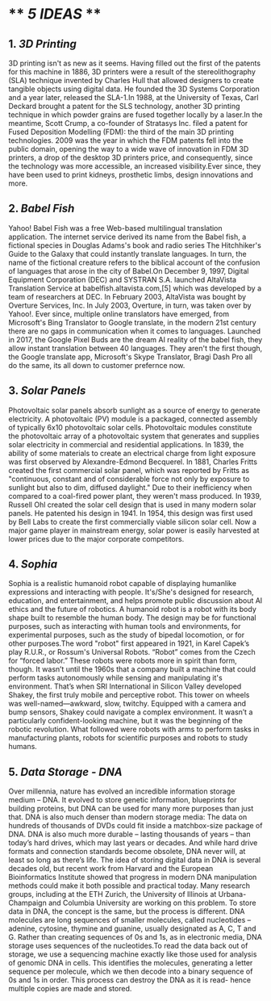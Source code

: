 # ** *5 IDEAS* **

## 1. *3D Printing*

 3D printing isn't as new as it seems. Having filled out the first of the patents for this machine in 1886, 3D printers were a result of the stereolithography (SLA) technique invented by Charles Hull that allowed designers to create tangible objects using digital data. He founded the 3D Systems Corporation and a year later, released the SLA-1.In 1988, at the University of Texas, Carl Deckard brought a patent for the SLS technology, another 3D printing technique in which powder grains are fused together locally by a laser.In the meantime, Scott Crump, a co-founder of Stratasys Inc. filed a patent for Fused Deposition Modelling (FDM): the third of the main 3D printing technologies. 2009 was the year in which the FDM patents fell into the public domain, opening the way to a wide wave of innovation in FDM 3D printers, a drop of the desktop 3D printers price, and consequently, since the technology was more accessible, an increased visibility.Ever since, they have been used to print kidneys, prosthetic limbs, design innovations and more.

## 2. *Babel Fish*

Yahoo! Babel Fish was a free Web-based multilingual translation application. The internet service derived its name from the Babel fish, a fictional species in Douglas Adams's book and radio series The Hitchhiker's Guide to the Galaxy that could instantly translate languages. In turn, the name of the fictional creature refers to the biblical account of the confusion of languages that arose in the city of Babel.On December 9, 1997, Digital Equipment Corporation (DEC) and SYSTRAN S.A. launched AltaVista Translation Service at babelfish.altavista.com,[5] which was developed by a team of researchers at DEC. In February 2003, AltaVista was bought by Overture Services, Inc. In July 2003, Overture, in turn, was taken over by Yahoo!. Ever since, multiple online translators have emerged, from Microsoft's Bing Translator to Google translate, in the modern 21st century there are no gaps in communication when it comes to languages. Launched in 2017, the Google Pixel Buds are the dream AI reality of the babel fish, they allow instant translation between 40 languages. They aren't the first though, the Google translate app, Microsoft's Skype Translator, Bragi Dash Pro all do the same, its all down to customer prefernce now.

## 3. *Solar Panels*

Photovoltaic solar panels absorb sunlight as a source of energy to generate electricity. A photovoltaic (PV) module is a packaged, connected assembly of typically 6x10 photovoltaic solar cells. Photovoltaic modules constitute the photovoltaic array of a photovoltaic system that generates and supplies solar electricity in commercial and residential applications. In 1839, the ability of some materials to create an electrical charge from light exposure was first observed by Alexandre-Edmond Becquerel. In 1881, Charles Fritts created the first commercial solar panel, which was reported by Fritts as "continuous, constant and of considerable force not only by exposure to sunlight but also to dim, diffused daylight." Due to their inefficiency when compared to a coal-fired power plant, they weren't mass produced. In 1939, Russell Ohl created the solar cell design that is used in many modern solar panels. He patented his design in 1941. In 1954, this design was first used by Bell Labs to create the first commercially viable silicon solar cell. Now a major game player in mainstream energy, solar power is easily harvested at lower prices due to the major corporate competitors.

## 4. *Sophia*

Sophia is a realistic humanoid robot capable of displaying humanlike expressions and interacting with people. It's/She's designed for research, education, and entertainment, and helps promote public discussion about AI ethics and the future of robotics. A humanoid robot is a robot with its body shape built to resemble the human body. The design may be for functional purposes, such as interacting with human tools and environments, for experimental purposes, such as the study of bipedal locomotion, or for other purposes.The word "robot" first appeared in 1921, in Karel Capek’s play R.U.R., or Rossum's Universal Robots. “Robot” comes from the Czech for “forced labor.” These robots were robots more in spirit than form, though. It wasn’t until the 1960s that a company built a machine that could perform tasks autonomously while sensing and manipulating it's environment. That’s when SRI International in Silicon Valley developed Shakey, the first truly mobile and perceptive robot. This tower on wheels was well-named—awkward, slow, twitchy. Equipped with a camera and bump sensors, Shakey could navigate a complex environment. It wasn’t a particularly confident-looking machine, but it was the beginning of the robotic revolution. What followed were robots with arms to perform tasks in manufacturing plants, robots for scientific purposes and robots to study humans.

## 5. *Data Storage - DNA*

Over millennia, nature has evolved an incredible information storage medium – DNA. It evolved to store genetic information, blueprints for building proteins, but DNA can be used for many more purposes than just that. DNA is also much denser than modern storage media: The data on hundreds of thousands of DVDs could fit inside a matchbox-size package of DNA. DNA is also much more durable – lasting thousands of years – than today’s hard drives, which may last years or decades. And while hard drive formats and connection standards become obsolete, DNA never will, at least so long as there’s life. The idea of storing digital data in DNA is several decades old, but recent work from Harvard and the European Bioinformatics Institute showed that progress in modern DNA manipulation methods could make it both possible and practical today. Many research groups, including at the ETH Zurich, the University of Illinois at Urbana-Champaign and Columbia University are working on this problem. To store data in DNA, the concept is the same, but the process is different. DNA molecules are long sequences of smaller molecules, called nucleotides – adenine, cytosine, thymine and guanine, usually designated as A, C, T and G. Rather than creating sequences of 0s and 1s, as in electronic media, DNA storage uses sequences of the nucleotides.To read the data back out of storage, we use a sequencing machine exactly like those used for analysis of genomic DNA in cells. This identifies the molecules, generating a letter sequence per molecule, which we then decode into a binary sequence of 0s and 1s in order. This process can destroy the DNA as it is read- hence multiple copies are made and stored.
